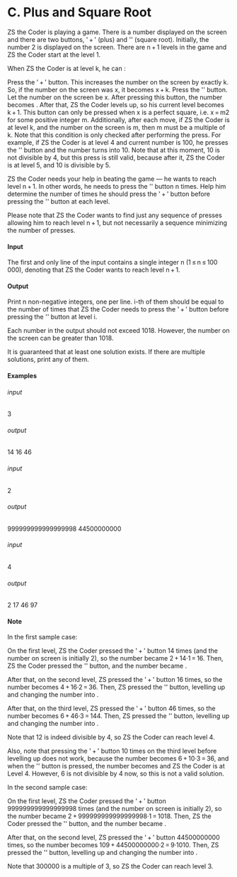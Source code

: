 # C. Plus and Square Root

ZS the Coder is playing a game. There is a number displayed on the screen and there are two buttons, ' + ' (plus) and '' (square root). Initially, the number 2 is displayed on the screen. There are n + 1 levels in the game and ZS the Coder start at the level 1.

When ZS the Coder is at level k, he can :

Press the ' + ' button. This increases the number on the screen by exactly k. So, if the number on the screen was x, it becomes x + k.
Press the '' button. Let the number on the screen be x. After pressing this button, the number becomes . After that, ZS the Coder levels up, so his current level becomes k + 1. This button can only be pressed when x is a perfect square, i.e. x = m2 for some positive integer m.
Additionally, after each move, if ZS the Coder is at level k, and the number on the screen is m, then m must be a multiple of k. Note that this condition is only checked after performing the press. For example, if ZS the Coder is at level 4 and current number is 100, he presses the '' button and the number turns into 10. Note that at this moment, 10 is not divisible by 4, but this press is still valid, because after it, ZS the Coder is at level 5, and 10 is divisible by 5.

ZS the Coder needs your help in beating the game — he wants to reach level n + 1. In other words, he needs to press the '' button n times. Help him determine the number of times he should press the ' + ' button before pressing the '' button at each level.

Please note that ZS the Coder wants to find just any sequence of presses allowing him to reach level n + 1, but not necessarily a sequence minimizing the number of presses.

#### Input
The first and only line of the input contains a single integer n (1 ≤ n ≤ 100 000), denoting that ZS the Coder wants to reach level n + 1.

#### Output
Print n non-negative integers, one per line. i-th of them should be equal to the number of times that ZS the Coder needs to press the ' + ' button before pressing the '' button at level i.

Each number in the output should not exceed 1018. However, the number on the screen can be greater than 1018.

It is guaranteed that at least one solution exists. If there are multiple solutions, print any of them.

#### Examples

###### input
3

###### output
14
16
46

###### input
2

###### output
999999999999999998
44500000000

###### input
4

###### output
2
17
46
97

#### Note

In the first sample case:

On the first level, ZS the Coder pressed the ' + ' button 14 times (and the number on screen is initially 2), so the number became 2 + 14·1 = 16. Then, ZS the Coder pressed the '' button, and the number became .

After that, on the second level, ZS pressed the ' + ' button 16 times, so the number becomes 4 + 16·2 = 36. Then, ZS pressed the '' button, levelling up and changing the number into .

After that, on the third level, ZS pressed the ' + ' button 46 times, so the number becomes 6 + 46·3 = 144. Then, ZS pressed the '' button, levelling up and changing the number into .

Note that 12 is indeed divisible by 4, so ZS the Coder can reach level 4.

Also, note that pressing the ' + ' button 10 times on the third level before levelling up does not work, because the number becomes 6 + 10·3 = 36, and when the '' button is pressed, the number becomes  and ZS the Coder is at Level 4. However, 6 is not divisible by 4 now, so this is not a valid solution.

In the second sample case:

On the first level, ZS the Coder pressed the ' + ' button 999999999999999998 times (and the number on screen is initially 2), so the number became 2 + 999999999999999998·1 = 1018. Then, ZS the Coder pressed the '' button, and the number became .

After that, on the second level, ZS pressed the ' + ' button 44500000000 times, so the number becomes 109 + 44500000000·2 = 9·1010. Then, ZS pressed the '' button, levelling up and changing the number into .

Note that 300000 is a multiple of 3, so ZS the Coder can reach level 3.

